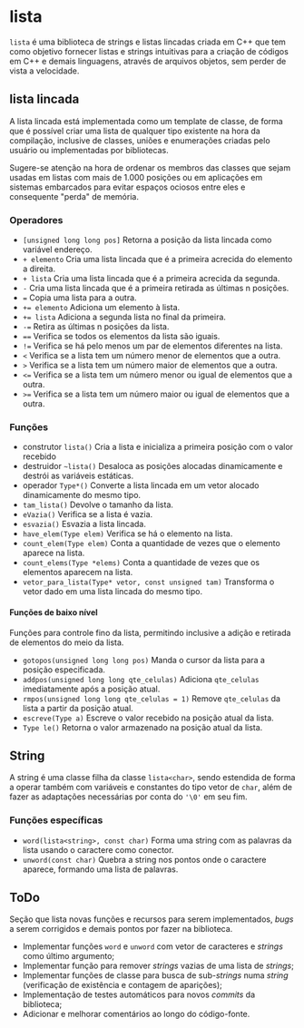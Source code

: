 # lista
`lista` é uma biblioteca de strings e listas lincadas criada em C++ que
tem como objetivo fornecer listas e strings intuitivas para a criação de
códigos em C++ e demais linguagens, através de arquivos objetos, sem
perder de vista a velocidade.

## lista lincada
A lista lincada está implementada como um template de classe, de
forma que é possível criar uma lista de qualquer tipo existente
na hora da compilação, inclusive de classes, uniões e enumerações
criadas pelo usuário ou implementadas por bibliotecas.

Sugere-se atenção na hora de ordenar os membros das classes que
sejam usadas em listas com mais de 1.000 posições ou em aplicações
em sistemas embarcados para evitar espaços ociosos entre eles e
consequente "perda" de memória.

### Operadores
 - `[unsigned long long pos]`
   Retorna a posição da lista lincada como variável endereço.
 - `+ elemento`
   Cria uma lista lincada que é a primeira acrecida do elemento a
   direita.
 - `+ lista`
   Cria uma lista lincada que é a primeira acrecida da segunda.
 - `-`
   Cria uma lista lincada que é a primeira retirada as últimas n
   posições.
 - `=`
   Copia uma lista para a outra.
 - `+= elemento`
   Adiciona um elemento à lista.
 - `+= lista`
   Adiciona a segunda lista no final da primeira.
 - `-=`
   Retira as últimas n posições da lista.
 - `==`
   Verifica se todos os elementos da lista são iguais.
 - `!=`
   Verifica se há pelo menos um par de elementos diferentes na lista.
 - `<`
   Verifica se a lista tem um número menor de elementos que a outra.
 - `>`
   Verifica se a lista tem um número maior de elementos que a outra.
 - `<=`
   Verifica se a lista tem um número menor ou igual de elementos que a
   outra.
 - `>=`
   Verifica se a lista tem um número maior ou igual de elementos que a
   outra.

### Funções
 - construtor `lista()`
   Cria a lista e inicializa a primeira posição com o valor recebido
 - destruidor `~lista()`
   Desaloca as posições alocadas dinamicamente e destrói as variáveis
   estáticas.
 - operador `Type*()`
   Converte a lista lincada em um vetor alocado dinamicamente do
   mesmo tipo.
 - `tam_lista()`
   Devolve o tamanho da lista.
 - `eVazia()`
   Verifica se a lista é vazia.
 - `esvazia()`
   Esvazia a lista lincada.
 - `have_elem(Type elem)`
   Verifica se há o elemento na lista.
 - `count_elem(Type elem)`
   Conta a quantidade de vezes que o elemento aparece na lista.
 - `count_elems(Type *elems)`
   Conta a quantidade de vezes que os elementos aparecem na lista.
 - `vetor_para_lista(Type* vetor, const unsigned tam)`
   Transforma o vetor dado em uma lista lincada do mesmo tipo.

#### Funções de baixo nível
 Funções para controle fino da lista, permitindo inclusive a adição e
 retirada de elementos do meio da lista.

 - `gotopos(unsigned long long pos)`
   Manda o cursor da lista para a posição especificada.
 - `addpos(unsigned long long qte_celulas)`
   Adiciona `qte_celulas` imediatamente após a posição atual.
 - `rmpos(unsigned long long qte_celulas = 1)`
   Remove `qte_celulas` da lista a partir da posição atual.
 - `escreve(Type a)`
   Escreve o valor recebido na posição atual da lista.
 - `Type le()`
   Retorna o valor armazenado na posição atual da lista.

## String

A string é uma classe filha da classe `lista<char>`, sendo estendida de
forma a operar também com variáveis e constantes do tipo vetor de `char`,
além de fazer as adaptações necessárias por conta do `'\0'` em seu fim.

### Funções específicas

 - `word(lista<string>, const char)`
   Forma uma string com as palavras da lista usando o caractere como
   conector.
 - `unword(const char)`
   Quebra a string nos pontos onde o caractere aparece, formando uma
   lista de palavras.

## ToDo

Seção que lista novas funções e recursos para serem implementados,
*bugs* a serem corrigidos e demais pontos por fazer na biblioteca.

 - Implementar funções `word` e `unword` com vetor de caracteres e
   *strings* como último argumento;
 - Implementar função para remover *strings* vazias de uma lista de
   *strings*;
 - Implementar funções de classe para busca de sub-*strings* numa
   *string* (verificação de existência e contagem de aparições);
 - Implementação de testes automáticos para novos *commits* da
   biblioteca;
 - Adicionar e melhorar comentários ao longo do código-fonte.
